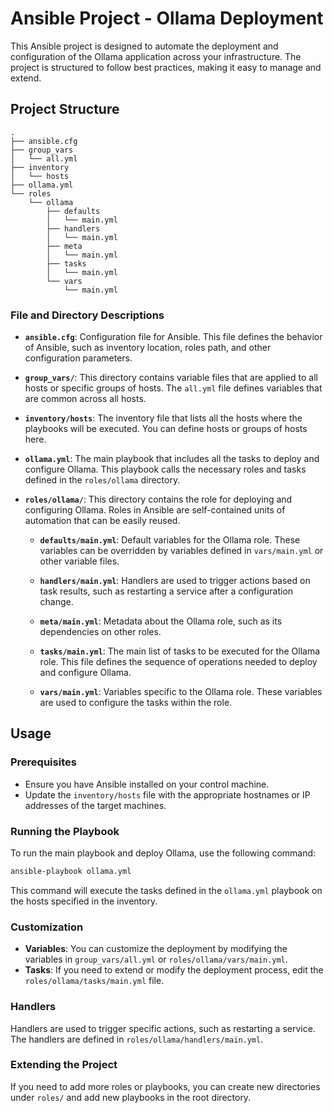 # Ansible Project - Ollama Deployment

This Ansible project is designed to automate the deployment and configuration of the Ollama application across your infrastructure. The project is structured to follow best practices, making it easy to manage and extend.

## Project Structure

```plaintext
.
├── ansible.cfg
├── group_vars
│   └── all.yml
├── inventory
│   └── hosts
├── ollama.yml
└── roles
    └── ollama
        ├── defaults
        │   └── main.yml
        ├── handlers
        │   └── main.yml
        ├── meta
        │   └── main.yml
        ├── tasks
        │   └── main.yml
        └── vars
            └── main.yml
```

### File and Directory Descriptions

- **`ansible.cfg`**: Configuration file for Ansible. This file defines the behavior of Ansible, such as inventory location, roles path, and other configuration parameters.
  
- **`group_vars/`**: This directory contains variable files that are applied to all hosts or specific groups of hosts. The `all.yml` file defines variables that are common across all hosts.

- **`inventory/hosts`**: The inventory file that lists all the hosts where the playbooks will be executed. You can define hosts or groups of hosts here.

- **`ollama.yml`**: The main playbook that includes all the tasks to deploy and configure Ollama. This playbook calls the necessary roles and tasks defined in the `roles/ollama` directory.

- **`roles/ollama/`**: This directory contains the role for deploying and configuring Ollama. Roles in Ansible are self-contained units of automation that can be easily reused.

  - **`defaults/main.yml`**: Default variables for the Ollama role. These variables can be overridden by variables defined in `vars/main.yml` or other variable files.
  
  - **`handlers/main.yml`**: Handlers are used to trigger actions based on task results, such as restarting a service after a configuration change.
  
  - **`meta/main.yml`**: Metadata about the Ollama role, such as its dependencies on other roles.
  
  - **`tasks/main.yml`**: The main list of tasks to be executed for the Ollama role. This file defines the sequence of operations needed to deploy and configure Ollama.
  
  - **`vars/main.yml`**: Variables specific to the Ollama role. These variables are used to configure the tasks within the role.

## Usage

### Prerequisites

- Ensure you have Ansible installed on your control machine.
- Update the `inventory/hosts` file with the appropriate hostnames or IP addresses of the target machines.

### Running the Playbook

To run the main playbook and deploy Ollama, use the following command:

```bash
ansible-playbook ollama.yml
```

This command will execute the tasks defined in the `ollama.yml` playbook on the hosts specified in the inventory.

### Customization

- **Variables**: You can customize the deployment by modifying the variables in `group_vars/all.yml` or `roles/ollama/vars/main.yml`.
- **Tasks**: If you need to extend or modify the deployment process, edit the `roles/ollama/tasks/main.yml` file.

### Handlers

Handlers are used to trigger specific actions, such as restarting a service. The handlers are defined in `roles/ollama/handlers/main.yml`.

### Extending the Project

If you need to add more roles or playbooks, you can create new directories under `roles/` and add new playbooks in the root directory.
